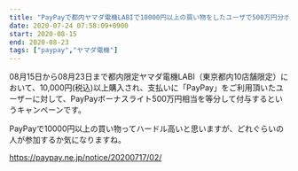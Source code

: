 ```yaml
---
title: "PayPayで都内ヤマダ電機LABIで10000円以上の買い物をしたユーザで500万円分ポイント山分け"
date: 2020-07-24 07:58:09+0900
start: 2020-08-15
end: 2020-08-23
tags: ["paypay","ヤマダ電機"]
---
```

08月15日から08月23日まで都内限定ヤマダ電機LABI（東京都内10店舗限定）において、10,000円(税込)以上購入され、支払いに「PayPay」をご利用頂いたユーザーに対して、PayPayボーナスライト500万円相当を等分して付与するというキャンペーンです。

PayPayで10000円以上の買い物ってハードル高いと思いますが、どれぐらいの人が参加するか気になりますね。

https://paypay.ne.jp/notice/20200717/02/
